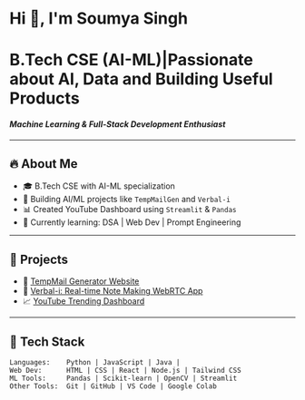   # Hi 👋, I'm Soumya Singh

# B.Tech CSE (AI-ML)|Passionate about AI, Data and Building Useful Products

#### *Machine Learning & Full-Stack Development Enthusiast*

---

## 🔥 About Me

* 🎓 B.Tech CSE with AI-ML specialization  
* 🧠 Building AI/ML projects like `TempMailGen` and `Verbal-i`  
* 📊 Created YouTube Dashboard using `Streamlit` & `Pandas`  
* 🌱 Currently learning: DSA | Web Dev | Prompt Engineering

---

## 🚀 Projects

* 🔗 [TempMail Generator Website](#)
* 🧠 [Verbal-i: Real-time Note Making WebRTC App](#)
* 📈 [YouTube Trending Dashboard](#)

---

## 🧰 Tech Stack

```text
Languages:    Python | JavaScript | Java | 
Web Dev:      HTML | CSS | React | Node.js | Tailwind CSS
ML Tools:     Pandas | Scikit-learn | OpenCV | Streamlit
Other Tools:  Git | GitHub | VS Code | Google Colab

